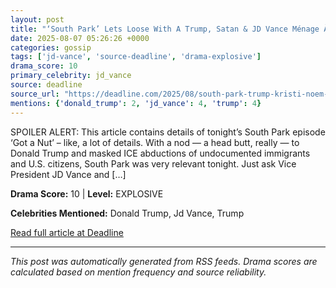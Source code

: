 ```yaml
---
layout: post
title: "‘South Park’ Lets Loose With A Trump, Satan & JD Vance Ménage À Trois, ICE Raiding Heaven, & Kristi Noem Shooting Dogs"
date: 2025-08-07 05:26:26 +0000
categories: gossip
tags: ['jd-vance', 'source-deadline', 'drama-explosive']
drama_score: 10
primary_celebrity: jd_vance
source: deadline
source_url: "https://deadline.com/2025/08/south-park-trump-kristi-noem-ice-taunting-1236480470/"
mentions: {'donald_trump': 2, 'jd_vance': 4, 'trump': 4}
---
```


SPOILER ALERT: This article contains details of tonight&#8217;s South Park episode &#8216;Got a Nut&#8217; &#8211; like, a lot of details. With a nod &#8212; a head butt, really &#8212; to Donald Trump and masked ICE abductions of undocumented immigrants and U.S. citizens, South Park was very relevant tonight. Just ask Vice President JD Vance and [&#8230;]

**Drama Score:** 10 | **Level:** EXPLOSIVE

**Celebrities Mentioned:** Donald Trump, Jd Vance, Trump

[Read full article at Deadline](https://deadline.com/2025/08/south-park-trump-kristi-noem-ice-taunting-1236480470/)

---
*This post was automatically generated from RSS feeds. Drama scores are calculated based on mention frequency and source reliability.*
